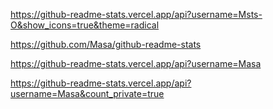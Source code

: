 https://github-readme-stats.vercel.app/api?username=Msts-O&show_icons=true&theme=radical 

https://github.com/Masa/github-readme-stats

https://github-readme-stats.vercel.app/api?username=Masa

https://github-readme-stats.vercel.app/api?username=Masa&count_private=true
